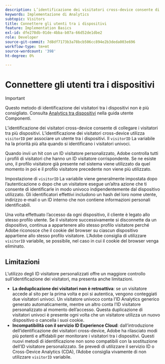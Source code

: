 ```yaml
---
description: L’identificazione dei visitatori cross-device consente di collegare i visitatori tra più dispositivi. L’identificazione dei visitatori cross-device utilizza la variabile ID visitatore, s.visitorID, per associare un utente a più dispositivi.
keywords: Implementazione di Analytics
subtopic: Visitors
title: Connettere gli utenti tra i dispositivi
feature: Implementation Basics
exl-id: dfe278db-01de-4bba-b07a-66d52de1dbe2
role: Developer
source-git-commit: 7d8df7173b3a78bcb506cc894e2b3deda003e696
workflow-type: tm+mt
source-wordcount: '398'
ht-degree: 0%

---
```


# Connettere gli utenti tra i dispositivi

>[!IMPORTANT]
>
>Questo metodo di identificazione dei visitatori tra i dispositivi non è più consigliato. Consulta [Analytics tra dispositivi](/help/components/cda/overview.md) nella guida utente Componenti.

L’identificazione dei visitatori cross-device consente di collegare i visitatori tra più dispositivi. L’identificazione dei visitatori cross-device utilizza `visitorID` per associare un utente tra i dispositivi. Il `visitorID` La variabile ha la priorità più alta quando si identificano i visitatori univoci.

Quando invii un hit con un ID visitatore personalizzato, Adobe controlla tutti i profili di visitatori che hanno un ID visitatore corrispondente. Se ne esiste uno, il profilo visitatore già presente nel sistema viene utilizzato da quel momento in poi e il profilo visitatore precedente non viene più utilizzato.

Impostazione di `visitorID` La variabile viene generalmente impostata dopo l’autenticazione o dopo che un visitatore esegue un’altra azione che ti consente di identificarle in modo univoco indipendentemente dal dispositivo utilizzato. Gli identificatori effettivi includono un hash del loro nome utente, indirizzo e-mail o un ID interno che non contiene informazioni personali identificabili.

Una volta effettuato l’accesso da ogni dispositivo, il cliente è legato allo stesso profilo utente. Se il visitatore successivamente si disconnette da un dispositivo, continua a appartenere allo stesso profilo visitatore perché Adobe riconosce che il cookie del browser su ciascun dispositivo appartiene allo stesso profilo visitatore. L’Adobe consiglia di utilizzare `visitorID` variabile, se possibile, nel caso in cui il cookie del browser venga eliminato.

## Limitazioni

L’utilizzo degli ID visitatore personalizzati offre un maggiore controllo sull’identificazione dei visitatori, ma presenta anche limitazioni.

* **La deduplicazione dei visitatori non è retroattiva**: se un visitatore accede al sito per la prima volta e poi si autentica, vengono conteggiati due visitatori univoci. Un visitatore univoco conta l’ID Analytics generico generato automaticamente, mentre un altro conta l’ID visitatore personalizzato al momento dell’accesso. Questa duplicazione di visitatori univoci è presente ogni volta che un visitatore utilizza un nuovo dispositivo o cancella i suoi cookie.
* **Incompatibilità con il servizio ID Experience Cloud**: dall’introduzione dell’identificazione dei visitatori cross-device, Adobe ha rilasciato modi più potenti e affidabili per monitorare i visitatori tra i dispositivi. Questi nuovi metodi di identificazione non sono compatibili con la sostituzione dell’ID visitatore personalizzato. Se prevedi di utilizzare il servizio ID o Cross-Device Analytics (CDA), l’Adobe consiglia vivamente di non utilizzare `visitorID` variabile.
